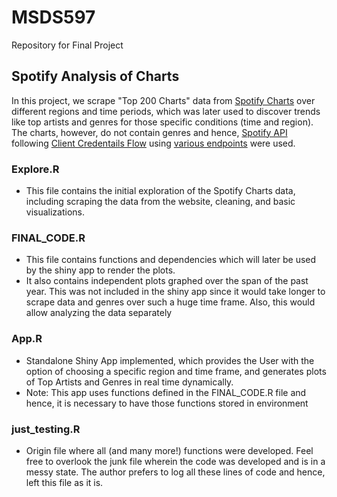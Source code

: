 # MSDS597
Repository for Final Project

## Spotify Analysis of Charts

In this project, we scrape "Top 200 Charts" data from [Spotify Charts](https://spotifycharts.com/regional/us/weekly/) over different regions and time periods, which was later used to discover trends like top artists and genres for those specific conditions (time and region). The charts, however, do not contain genres and hence, [Spotify API](https://developer.spotify.com/documentation/web-api/) following [Client Credentails Flow](https://developer.spotify.com/documentation/general/guides/authorization/client-credentials/) using [various endpoints](https://developer.spotify.com/documentation/web-api/reference/#/operations/search) were used.


### Explore.R

* This file contains the initial exploration of the Spotify Charts data, including scraping the data from the website, cleaning, and basic visualizations.

### FINAL_CODE.R

* This file contains functions and dependencies which will later be used by the shiny app to render the plots. 
* It also contains independent plots graphed over the span of the past year. This was not included in the shiny app since it would take longer to scrape data and genres over such a huge time frame. Also, this would allow analyzing the data separately


### App.R

* Standalone Shiny App implemented, which provides the User with the option of choosing a specific region and time frame, and generates plots of Top Artists and Genres in real time dynamically. 
* Note: This app uses functions defined in the FINAL_CODE.R file and hence, it is necessary to have those functions stored in environment


### just_testing.R


* Origin file where all (and many more!) functions were developed. Feel free to overlook the junk file wherein the code was developed and is in a messy state. The author prefers to log all these lines of code and hence, left this file as it is.





